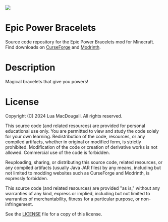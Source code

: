![](https://dl.vixen.link/2z8hw3/BH_EPB_header.webp)
# Epic Power Bracelets
Source code repository for the Epic Power Bracelets mod for Minecraft.
Find downloads on [CurseForge](https://www.curseforge.com/minecraft/mc-mods/epic-power-bracelets) and [Modrinth](https://modrinth.com/mod/epic-power-bracelets).

# Description
Magical bracelets that give you powers!

# License
Copyright (C) 2024 Lua MacDougall. All rights reserved.

This source code (and related resources) are provided for personal educational
use only. You are permitted to view and study the code solely for your own
learning. Redistribution of the code, resources, or any compiled artifacts,
whether in original or modified form, is strictly prohibited. Modification of
the code or creation of derivative works is not allowed. Commercial use of the
code is forbidden.

Reuploading, sharing, or distributing this source code, related resources, or
any compiled artifacts (usually Java JAR files) by any means, including but not
limited to modding websites such as CurseForge and Modrinth, is expressly
forbidden.

This source code (and related resources) are provided "as is," without any
warranties of any kind, express or implied, including but not limited to
warranties of merchantability, fitness for a particular purpose, or
non-infringement.

See the [LICENSE](LICENSE) file for a copy of this license.
